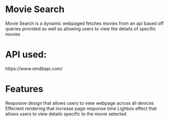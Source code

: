 <h1> Movie Search </h1>

  Movie Search is a dynamic webpaged fetches movies from an api based off queries provided as well as allowing users to view the details of specific movies

<h1>API used: </h1>
  <a>https://www.omdbapi.com/</a>
<h1>Features</h1>
Resposive design that allows users to view webpage across all devices
Effecient rendering that increase page response time
Lighbox effect that allows users to view details specific to the movie selected

